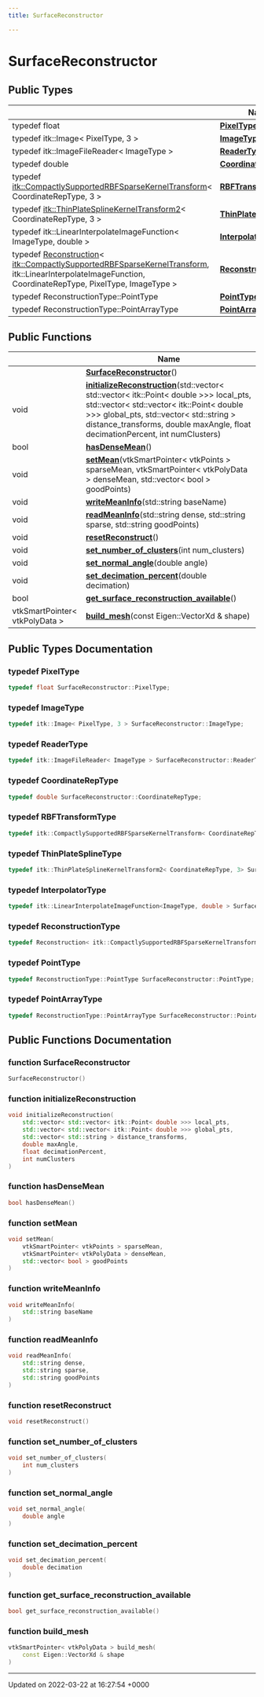```yaml
---
title: SurfaceReconstructor

---
```


# SurfaceReconstructor





## Public Types

|                | Name           |
| -------------- | -------------- |
| typedef float | **[PixelType](../Classes/classSurfaceReconstructor.md#typedef-pixeltype)**  |
| typedef itk::Image< PixelType, 3 > | **[ImageType](../Classes/classSurfaceReconstructor.md#typedef-imagetype)**  |
| typedef itk::ImageFileReader< ImageType > | **[ReaderType](../Classes/classSurfaceReconstructor.md#typedef-readertype)**  |
| typedef double | **[CoordinateRepType](../Classes/classSurfaceReconstructor.md#typedef-coordinatereptype)**  |
| typedef [itk::CompactlySupportedRBFSparseKernelTransform](../Classes/classitk_1_1CompactlySupportedRBFSparseKernelTransform.md)< CoordinateRepType, 3 > | **[RBFTransformType](../Classes/classSurfaceReconstructor.md#typedef-rbftransformtype)**  |
| typedef [itk::ThinPlateSplineKernelTransform2](../Classes/classitk_1_1ThinPlateSplineKernelTransform2.md)< CoordinateRepType, 3 > | **[ThinPlateSplineType](../Classes/classSurfaceReconstructor.md#typedef-thinplatesplinetype)**  |
| typedef itk::LinearInterpolateImageFunction< ImageType, double > | **[InterpolatorType](../Classes/classSurfaceReconstructor.md#typedef-interpolatortype)**  |
| typedef [Reconstruction](../Classes/classReconstruction.md)< [itk::CompactlySupportedRBFSparseKernelTransform](../Classes/classitk_1_1CompactlySupportedRBFSparseKernelTransform.md), itk::LinearInterpolateImageFunction, CoordinateRepType, PixelType, ImageType > | **[ReconstructionType](../Classes/classSurfaceReconstructor.md#typedef-reconstructiontype)**  |
| typedef ReconstructionType::PointType | **[PointType](../Classes/classSurfaceReconstructor.md#typedef-pointtype)**  |
| typedef ReconstructionType::PointArrayType | **[PointArrayType](../Classes/classSurfaceReconstructor.md#typedef-pointarraytype)**  |

## Public Functions

|                | Name           |
| -------------- | -------------- |
| | **[SurfaceReconstructor](../Classes/classSurfaceReconstructor.md#function-surfacereconstructor)**() |
| void | **[initializeReconstruction](../Classes/classSurfaceReconstructor.md#function-initializereconstruction)**(std::vector< std::vector< itk::Point< double >>> local_pts, std::vector< std::vector< itk::Point< double >>> global_pts, std::vector< std::string > distance_transforms, double maxAngle, float decimationPercent, int numClusters) |
| bool | **[hasDenseMean](../Classes/classSurfaceReconstructor.md#function-hasdensemean)**() |
| void | **[setMean](../Classes/classSurfaceReconstructor.md#function-setmean)**(vtkSmartPointer< vtkPoints > sparseMean, vtkSmartPointer< vtkPolyData > denseMean, std::vector< bool > goodPoints) |
| void | **[writeMeanInfo](../Classes/classSurfaceReconstructor.md#function-writemeaninfo)**(std::string baseName) |
| void | **[readMeanInfo](../Classes/classSurfaceReconstructor.md#function-readmeaninfo)**(std::string dense, std::string sparse, std::string goodPoints) |
| void | **[resetReconstruct](../Classes/classSurfaceReconstructor.md#function-resetreconstruct)**() |
| void | **[set_number_of_clusters](../Classes/classSurfaceReconstructor.md#function-set-number-of-clusters)**(int num_clusters) |
| void | **[set_normal_angle](../Classes/classSurfaceReconstructor.md#function-set-normal-angle)**(double angle) |
| void | **[set_decimation_percent](../Classes/classSurfaceReconstructor.md#function-set-decimation-percent)**(double decimation) |
| bool | **[get_surface_reconstruction_available](../Classes/classSurfaceReconstructor.md#function-get-surface-reconstruction-available)**() |
| vtkSmartPointer< vtkPolyData > | **[build_mesh](../Classes/classSurfaceReconstructor.md#function-build-mesh)**(const Eigen::VectorXd & shape) |

## Public Types Documentation

### typedef PixelType

```cpp
typedef float SurfaceReconstructor::PixelType;
```


### typedef ImageType

```cpp
typedef itk::Image< PixelType, 3 > SurfaceReconstructor::ImageType;
```


### typedef ReaderType

```cpp
typedef itk::ImageFileReader< ImageType > SurfaceReconstructor::ReaderType;
```


### typedef CoordinateRepType

```cpp
typedef double SurfaceReconstructor::CoordinateRepType;
```


### typedef RBFTransformType

```cpp
typedef itk::CompactlySupportedRBFSparseKernelTransform< CoordinateRepType, 3> SurfaceReconstructor::RBFTransformType;
```


### typedef ThinPlateSplineType

```cpp
typedef itk::ThinPlateSplineKernelTransform2< CoordinateRepType, 3> SurfaceReconstructor::ThinPlateSplineType;
```


### typedef InterpolatorType

```cpp
typedef itk::LinearInterpolateImageFunction<ImageType, double > SurfaceReconstructor::InterpolatorType;
```


### typedef ReconstructionType

```cpp
typedef Reconstruction< itk::CompactlySupportedRBFSparseKernelTransform, itk::LinearInterpolateImageFunction, CoordinateRepType, PixelType, ImageType> SurfaceReconstructor::ReconstructionType;
```


### typedef PointType

```cpp
typedef ReconstructionType::PointType SurfaceReconstructor::PointType;
```


### typedef PointArrayType

```cpp
typedef ReconstructionType::PointArrayType SurfaceReconstructor::PointArrayType;
```


## Public Functions Documentation

### function SurfaceReconstructor

```cpp
SurfaceReconstructor()
```


### function initializeReconstruction

```cpp
void initializeReconstruction(
    std::vector< std::vector< itk::Point< double >>> local_pts,
    std::vector< std::vector< itk::Point< double >>> global_pts,
    std::vector< std::string > distance_transforms,
    double maxAngle,
    float decimationPercent,
    int numClusters
)
```


### function hasDenseMean

```cpp
bool hasDenseMean()
```


### function setMean

```cpp
void setMean(
    vtkSmartPointer< vtkPoints > sparseMean,
    vtkSmartPointer< vtkPolyData > denseMean,
    std::vector< bool > goodPoints
)
```


### function writeMeanInfo

```cpp
void writeMeanInfo(
    std::string baseName
)
```


### function readMeanInfo

```cpp
void readMeanInfo(
    std::string dense,
    std::string sparse,
    std::string goodPoints
)
```


### function resetReconstruct

```cpp
void resetReconstruct()
```


### function set_number_of_clusters

```cpp
void set_number_of_clusters(
    int num_clusters
)
```


### function set_normal_angle

```cpp
void set_normal_angle(
    double angle
)
```


### function set_decimation_percent

```cpp
void set_decimation_percent(
    double decimation
)
```


### function get_surface_reconstruction_available

```cpp
bool get_surface_reconstruction_available()
```


### function build_mesh

```cpp
vtkSmartPointer< vtkPolyData > build_mesh(
    const Eigen::VectorXd & shape
)
```


-------------------------------

Updated on 2022-03-22 at 16:27:54 +0000